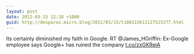 ```yaml
---
layout: post
date: 2012-03-15 12:18 +1000
guid: http://desparoz.micro.blog/2012/03/15/t180115611127525377.html
---
```

Its certainly diminished my faith in Google. RT @James_HGriffin: Ex-Google employee says Google+ has ruined the company [t.co/zxGKReiA](http://t.co/zxGKReiA)
